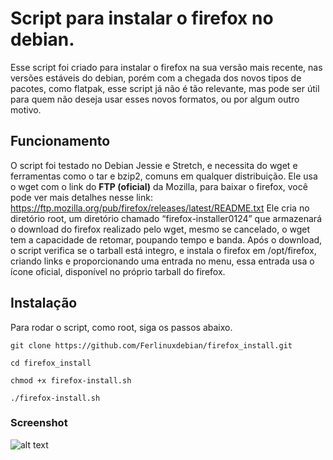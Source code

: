 # Script para instalar o firefox no debian.

Esse script foi criado para instalar o firefox na sua versão mais recente, nas versões estáveis do debian, 
porém com a chegada dos novos tipos de pacotes, como flatpak, esse script já não é tão relevante, mas pode ser útil para 
quem não deseja usar esses novos formatos, ou por algum outro motivo. 

## Funcionamento
O script foi testado no Debian Jessie e Stretch, e necessita do wget e ferramentas como o tar e bzip2, comuns em qualquer
distribuição. 
Ele usa o wget com o link do **FTP (oficial)** da Mozilla, para baixar o firefox, você pode ver mais detalhes nesse link:
https://ftp.mozilla.org/pub/firefox/releases/latest/README.txt
Ele cria no diretório root, um diretório chamado “firefox-installer0124” que armazenará o download do firefox realizado pelo
wget, mesmo se cancelado, o wget tem a capacidade de retomar, poupando tempo e banda. 
Após o download, o script verifica se o tarball está integro, e instala o firefox em /opt/firefox, criando links e 
proporcionando uma entrada no menu, essa entrada usa o ícone oficial, disponível no próprio tarball do firefox.  

## Instalação 

Para rodar o script, como root, siga os passos abaixo. 

```
git clone https://github.com/Ferlinuxdebian/firefox_install.git
```
```
cd firefox_install
```
```
chmod +x firefox-install.sh  
```
```
./firefox-install.sh
```
### Screenshot
![alt text](https://i.imgur.com/GM4lyXu.png)
